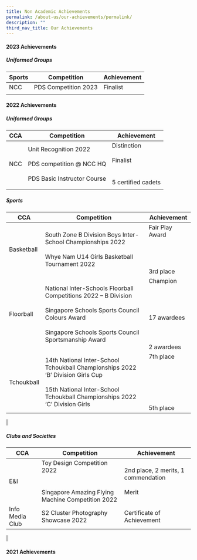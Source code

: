 ```yaml
---
title: Non Academic Achievements
permalink: /about-us/our-achievements/permalink/
description: ""
third_nav_title: Our Achievements
---
```

#### 2023 Achievements


##### **Uniformed Groups**
| Sports | Competition| Achievement |
| -------- | -------- | -------- |
| NCC    | PDS Competition 2023    | Finalist   |
|||


#### 2022 Achievements
##### **Uniformed Groups**
| CCA  | Competition| Achievement |
| -------- | -------- | -------- |
| NCC    | Unit Recognition 2022 <br><br>PDS competition @ NCC HQ <br><br>PDS Basic Instructor Course   |Distinction<br><br> Finalist<br><br><br>5 certified cadets  |
|||

##### **Sports**
| CCA  | Competition| Achievement |
| -------- | -------- | -------- |
| Basketball    | South Zone B Division Boys Inter-School Championships 2022 <br><br>Whye Nam U14 Girls Basketball Tournament 2022   | Fair Play Award <br><br><br><br><br>3rd place|
|Floorball|National Inter-Schools Floorball Competitions 2022 – B Division<br><br>Singapore Schools Sports Council Colours Award<br><br>Singapore Schools Sports Council Sportsmanship Award| Champion<br><br><br><br><br>  17 awardees <br><br> <br><br> 2 awardees|
|Tchoukball| 14th National Inter-School Tchoukball Championships 2022 ‘B’ Division Girls Cup <br><br>15th National Inter-School Tchoukball Championships 2022 ‘C’ Division Girls| 7th place <br><br> <br><br><br><br> <br>5th place|
|

##### **Clubs and Societies**
| CCA  | Competition| Achievement |
| -------- | -------- | -------- |
| E&amp;I    | Toy Design Competition 2022 <br><br><br>Singapore Amazing Flying Machine Competition 2022    | 2nd place, 2 merits, 1 commendation<br><br> Merit  |
|Info Media Club|S2 Cluster Photography Showcase 2022| Certificate of Achievement|
|

#### 2021 Achievements